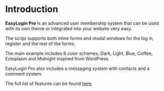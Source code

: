 # Introduction

__EasyLogin Pro__ is an advanced user membership system that can be used with its own theme or integrated into your website very easy.

The script supports both inline forms and modal windows for the log in, register and the rest of the forms.

The main example includes 6 color schemes, Dark, Light, Blue, Coffee, Ectoplasm and Midnight inspired from WordPress.

EasyLogin Pro also includes a messaging system with contacts and a comment system.

The full list of features can be found [here](http://codecanyon.net/item/easylogin-pro-user-membership-system/8585802?ref=HazzardWeb).
